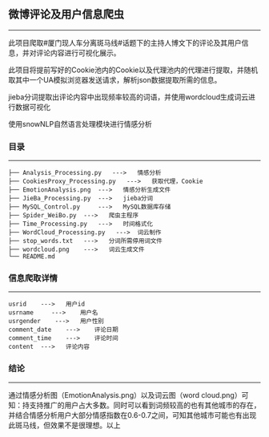## 微博评论及用户信息爬虫

------

此项目爬取#厦门现人车分离斑马线#话题下的主持人博文下的评论及其用户信息，并对评论内容进行可视化展示。

此项目将提前写好的Cookie池内的Cookie以及代理池内的代理进行提取，并随机取其中一个UA模拟浏览器发送请求，解析json数据提取所需的信息。

jieba分词提取出评论内容中出现频率较高的词语，并使用wordcloud生成词云进行数据可视化

使用snowNLP自然语言处理模块进行情感分析



### 目录

------

```
├── Analysis_Processing.py	 --->	情感分析
├── CookiesProxy_Processing.py	 --->	获取代理，Cookie
├── EmotionAnalysis.png	 --->	情感分析生成文件
├── JieBa_Processing.py	 --->	jieba分词
├── MySQL_Control.py	 --->	MySQL数据库存储
├── Spider_WeiBo.py	 --->	爬虫主程序
├── Time_Processing.py	 --->	时间格式化
├── WordCloud_Processing.py	  --->	词云制作
├── stop_words.txt	 --->	分词所需停用词文件
├── wordcloud.png	 --->	词云生成文件		
└── README.md
```



### 信息爬取详情

------

```
usrid	 --->	用户id
usrname 	--->	用户名
usrgender	 --->	用户性别
comment_date	--->	评论日期
comment_time	--->	评论时间
content	 --->	评论内容
```



### 结论

------

通过情感分析图（EmotionAnalysis.png）以及词云图（word cloud.png）可知：持支持推广的用户占大多数。同时可以看到词频较高的也有其他城市的存在，并结合情感分析用户大部分情感指数在0.6-0.7之间，可知其他城市可能也有出现此斑马线，但效果不是很理想。以上
